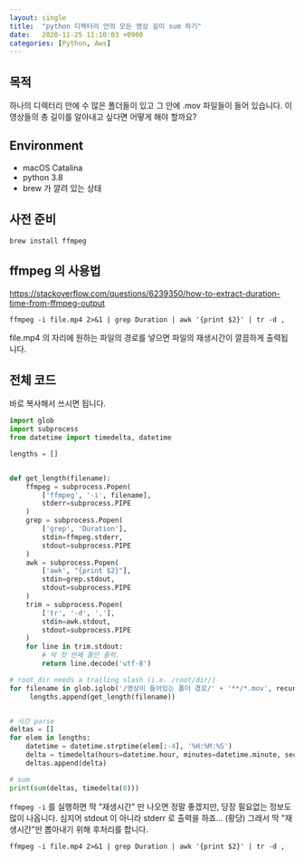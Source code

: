```yaml
---
layout: single
title:  "python 디렉터리 안의 모든 영상 길이 sum 하기"
date:   2020-11-25 11:10:03 +0900
categories: [Python, Aws]
--- 
```



## 목적

하나의 디렉터리 안에 수 많은 폴더들이 있고
그 안에 .mov 파일들이 들어 있습니다.
이 영상들의 총 길이를 알아내고 싶다면 어떻게 해야 할까요?


## Environment
* macOS Catalina
* python 3.8
* brew 가 깔려 있는 상태


## 사전 준비

```
brew install ffmpeg
```

## ffmpeg 의 사용법
<a href="https://stackoverflow.com/questions/6239350/how-to-extract-duration-time-from-ffmpeg-output" target="_blank">
https://stackoverflow.com/questions/6239350/how-to-extract-duration-time-from-ffmpeg-output</a>

```
ffmpeg -i file.mp4 2>&1 | grep Duration | awk '{print $2}' | tr -d ,
```

file.mp4 의 자리에 원하는 파일의 경로를 넣으면 파일의 재생시간이 깔끔하게 출력됩니다.


## 전체 코드

바로 복사해서 쓰시면 됩니다.

```python
import glob
import subprocess
from datetime import timedelta, datetime

lengths = []


def get_length(filename):
    ffmpeg = subprocess.Popen(
        ['ffmpeg', '-i', filename],
        stderr=subprocess.PIPE
    )
    grep = subprocess.Popen(
        ['grep', 'Duration'],
        stdin=ffmpeg.stderr,
        stdout=subprocess.PIPE
    )
    awk = subprocess.Popen(
        ['awk', "{print $2}"],
        stdin=grep.stdout,
        stdout=subprocess.PIPE
    )
    trim = subprocess.Popen(
        ['tr', '-d', ','],
        stdin=awk.stdout,
        stdout=subprocess.PIPE
    )
    for line in trim.stdout:
        # 딱 첫 번째 줄만 출력.
        return line.decode('utf-8')

# root_dir needs a trailing slash (i.e. /root/dir/)
for filename in glob.iglob('/영상이 들어있는 폴더 경로/' + '**/*.mov', recursive=True):
     lengths.append(get_length(filename))


# 시간 parse
deltas = []
for elem in lengths:
    datetime = datetime.strptime(elem[:-4], '%H:%M:%S')
    delta = timedelta(hours=datetime.hour, minutes=datetime.minute, seconds=datetime.second)
    deltas.append(delta)

# sum
print(sum(deltas, timedelta(0)))

```

`ffmpeg -i` 를 실행하면 딱 "재생시간" 만 나오면 정말 좋겠지만, 당장 필요없는 정보도 많이 나옵니다.
심지어 stdout 이 아니라 stderr 로 출력을 하죠... (황당)
그래서 딱 "재생시간"만 뽑아내기 위해 후처리를 합니다. 

```
ffmpeg -i file.mp4 2>&1 | grep Duration | awk '{print $2}' | tr -d ,
```

